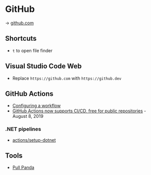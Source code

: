 # GitHub

→ [github.com](https://github.com/)

## Shortcuts

* `t` to open file finder

## Visual Studio Code Web

* Replace `https://github.com` with `https://github.dev`

## GitHub Actions

* [Configuring a workflow](https://help.github.com/en/articles/configuring-a-workflow)
* [GitHub Actions now supports CI/CD, free for public repositories](https://github.blog/2019-08-08-github-actions-now-supports-ci-cd/) - August 8, 2019

### .NET pipelines

* [actions/setup-dotnet](https://github.com/actions/setup-dotnet)

## Tools

* [Pull Panda](https://pullpanda.com/)
